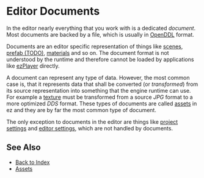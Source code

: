 # Editor Documents

In the editor nearly everything that you work with is a dedicated *document*. Most documents are backed by a file, which is usually in [OpenDDL](https://openddl.org/) format.

Documents are an editor specific representation of things like [scenes](../scenes/scene-editing.md), [prefab (TODO)](../prefabs/prefabs-overview.md), [materials](../materials/materials-overview.md) and so on. The document format is not understood by the runtime and therefore cannot be loaded by applications like [ezPlayer](../tools/player.md) directly.

A document can represent any type of data. However, the most common case is, that it represents data that shall be converted (or *transformed*) from its source representation into something that the engine runtime can use. For example a [texture](../graphics/textures-overview.md) must be transformed from a source *JPG* format to a more optimized *DDS* format. These types of documents are called [assets](../assets/assets-overview.md) in ez and they are by far the most common type of document.

The only exception to documents in the editor are things like [project settings](../projects/project-settings.md) and [editor settings](editor-settings.md), which are not handled by documents.

## See Also

* [Back to Index](../index.md)
* [Assets](../assets/assets-overview.md)
